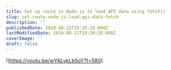 ```yaml
---
title: Set up route in Node.js to load API data using fetch()
slug: set-route-node-js-load-api-data-fetch
description: ''
publishedDate: 2019-08-22T15:20:28.000Z
lastModifiedDate: 2019-08-22T15:20:28.000Z
coverImage: ''
draft: false
---
```


!(https://youtu.be/wYALykLb5oY?t=580)
